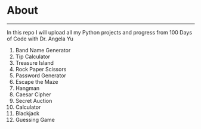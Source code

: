 <h1>About</h1>
<hr>
<p>In this repo I will upload all my Python projects and progress from 100 Days of Code with Dr. Angela Yu</p>
<ol>
  <li>Band Name Generator</li>
  <li>Tip Calculator</li>
  <li>Treasure Island</li>
  <li>Rock Paper Scissors</li>
  <li>Password Generator</li>
  <li>Escape the Maze</li>
  <li>Hangman</li>
  <li>Caesar Cipher</li>
  <li>Secret Auction</li>
  <li>Calculator</li>
  <li>Blackjack</li>
  <li>Guessing Game</li>
</ol>
